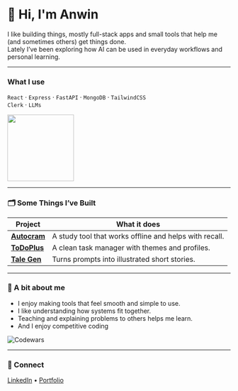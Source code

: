 # 👋 Hi, I'm Anwin

I like building things, mostly full-stack apps and small tools that help me (and sometimes others) get things done.  
Lately I’ve been exploring how AI can be used in everyday workflows and personal learning.

---

### What I use
`React` · `Express` · `FastAPI` · `MongoDB` · `TailwindCSS`  
`Clerk` · `LLMs`

<p align="left">
  <img src="https://github-readme-stats.vercel.app/api/top-langs/?username=AnwinJayan&layout=compact&theme=tokyonight" height="150" />
</p>

---

### 🗂 Some Things I’ve Built

| Project | What it does |
|-------|--------------|
| **[Autocram](https://github.com/AnwinJayan/autocram)** | A study tool that works offline and helps with recall. |
| **[ToDoPlus](https://github.com/AnwinJayan/to-do-plus)** | A clean task manager with themes and profiles. |
| **[Tale Gen](https://github.com/AnwinJayan/tale-gen)** | Turns prompts into illustrated short stories. |

---

### 🧭 A bit about me
- I enjoy making tools that feel smooth and simple to use.
- I like understanding how systems fit together.
- Teaching and explaining problems to others helps me learn.
- And I enjoy competitive coding

![Codewars](https://github.r2v.ch/codewars?user=DevUn-known&stroke=COLOR)

---

### 📮 Connect
[LinkedIn](https://www.linkedin.com/in/anwin-jayan-644aa5254/) • [Portfolio](https://portfolio.appsbyanwin.live)
